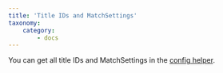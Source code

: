 ```yaml
---
title: 'Title IDs and MatchSettings'
taxonomy:
    category:
        - docs
---
```


You can get all title IDs and MatchSettings in the [config helper](https://www.maniaplanet.com/account/dedicated-servers/helper).
